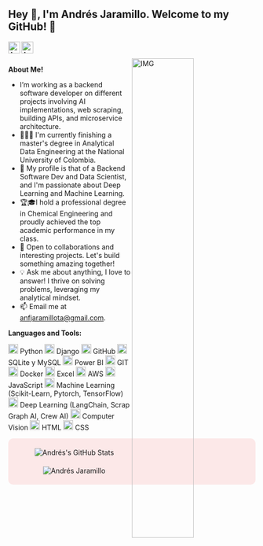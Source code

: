<h2 title="hehehe"> Hey 👋, I'm Andrés Jaramillo. Welcome to my GitHub! 🚀 </h2>

<a href="https://www.linkedin.com/in/andr%C3%A9s-felipe-jaramillo-tamayo-97051516a/">
  <img align="left" alt="Andrés's LinkedIn" width="24px" src="https://img.icons8.com/nolan/96/linkedin.png" />
</a>
<a href="https://www.instagram.com/andresjara98/">
  <img align="left" alt="Andrés's Instagram" width="24px" src="https://img.icons8.com/nolan/96/instagram-new.png" />
</a>



<br />
<br />


<img align="right" alt="IMG" src="https://drive.google.com/uc?export=download&id=1n7zZmfYLjmJH9OQ3k7RF5ScXv-5n1A-Z" width="50%" />


**About Me!**

- I’m working as a backend software developer on different projects involving AI implementations, web scraping, building APIs, and microservice architecture.
- 👨🏽‍💻 I'm currently finishing a master's degree in Analytical Data Engineering at the National University of Colombia.
- 🤖 My profile is that of a Backend Software Dev and Data Scientist, and I'm passionate about Deep Learning and Machine Learning.
- 🏆🎓I hold a professional degree in Chemical Engineering and proudly achieved the top academic performance in my class.
- 🌟 Open to collaborations and interesting projects. Let's build something amazing together! 
- 💡 Ask me about anything, I love to answer! I thrive on solving problems, leveraging my analytical mindset.
- 📫 Email me at [anfjaramillota@gmail.com](mailto:anfjaramillota@gmail.com).



**Languages and Tools:**  


<code><img height="20" src="https://img.icons8.com/nolan/96/python.png"></code> Python
<code><img height="20" src="https://img.icons8.com/nolan/96/django.png"></code> Django
<code><img height="20" src="https://img.icons8.com/fluency/48/github.png"></code> GitHub
<code><img height="20" src="https://img.icons8.com/nolan/10429/sql.png"></code> SQLite y MySQL
<code><img height="20" src="https://img.icons8.com/fluency/48/power-bi-2021.png"></code> Power BI
<code><img height="20" src="https://img.icons8.com/color/48/git.png"></code> GIT
<code><img height="20" src="https://img.icons8.com/fluency/48/docker.png"></code> Docker
<code><img height="20" src="https://img.icons8.com/color/48/microsoft-excel-2019--v1.png"></code> Excel
<code><img height="20" src="https://img.icons8.com/fluency/48/amazon-web-services.png"></code> AWS
<code><img height="20" src="https://img.icons8.com/nolan/64/javascript.png"></code> JavaScript
<code><img height="20" src="https://img.icons8.com/nolan/64/artificial-intelligence.png"></code> Machine Learning (Scikit-Learn, Pytorch, TensorFlow)
<code><img height="20" src="https://img.icons8.com/color/48/learning.png"></code> Deep Learning (LangChain, Scrap Graph AI, Crew AI)
<code><img height="20" src="https://img.icons8.com/fluency/48/opencv.png"></code> Computer Vision
<code><img height="20" src="https://img.icons8.com/nolan/64/html-5.png"></code> HTML
<code><img height="20" src="https://img.icons8.com/parakeet/48/css.png"></code> CSS

<div style="text-align: center; background-color: #FCE8E8; padding: 20px; border-radius: 10px;">
    <img src="https://github-readme-stats.vercel.app/api?username=andresjaramillotamayo&show_icons=true&hide_border=true&count_private=true&theme=highcontrast" alt="Andrés's GitHub Stats" style="margin-bottom: 20px;" />
    <br />
    <img src="https://github-readme-streak-stats.herokuapp.com/?user=andresjaramillotamayo&count_private=true&theme=highcontrast" alt="Andrés Jaramillo" />
</div>
